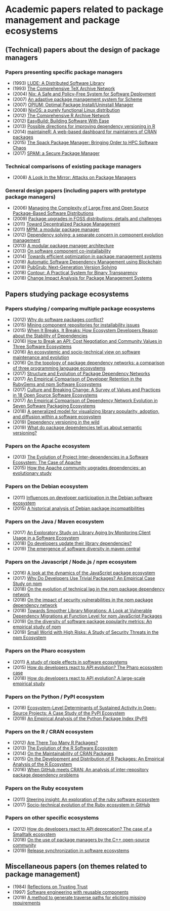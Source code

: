 # Academic papers related to package management and package ecosystems #

## (Technical) papers about the design of package managers ##

### Papers presenting specific package managers ###

- (1993) [LUDE: A Distributed Software Library](https://www.usenix.org/publications/library/proceedings/lisa93/full_papers/dagenais.pdf)
- (1993) [The Comprehensive TeX Archive Network](http://latex.tug.org/TUGboat/Articles/tb14-3/tb40green.pdf)
- (2004) [Nix: A Safe and Policy-Free System for Software Deployment](https://www.usenix.org/event/lisa04/tech/full_papers/dolstra/dolstra_html/)
- (2007) [An adaptive package management system for Scheme](https://www.researchgate.net/profile/Erick_Gallesio/publication/220828933_An_adaptive_package_management_system_for_scheme/links/5735ef8a08aea45ee83ca785/An-adaptive-package-management-system-for-scheme.pdf)
- (2007) [OPIUM: Optimal Package Install/Uninstall Manager](https://dl.acm.org/citation.cfm?id=1248851)
- (2008) [NixOS: a purely functional Linux distribution](https://dl.acm.org/citation.cfm?id=1411255 )
- (2012) [The Comprehensive R Archive Network](https://onlinelibrary.wiley.com/doi/abs/10.1002/wics.1212)
- (2012) [EasyBuild: Building Software With Ease](https://easybuilders.github.io/easybuild/files/easybuild-PyHPC-SC12_paper.pdf)
- (2013) [Possible directions for improving dependency versioning in R](https://arxiv.org/pdf/1303.2140)
- (2014) [maintaineR: A web-based dashboard for maintainers of CRAN packages](http://applications.umons.ac.be/docnum/c7b423fd-d183-486c-9cec-966066b9b364/B8E15673-E133-407E-9531-9162C7548408/icsme2014tool.pdf)
- (2015) [The Spack Package Manager: Bringing Order to HPC Software Chaos](https://tgamblin.github.io/pubs/spack-sc15.pdf)
- (2017) [SPAM: a Secure Package Manager](https://cseweb.ucsd.edu/~dstefan/pubs/brown:2017:spam.pdf)

### Technical comparisons of existing package managers ###

- (2008) [A Look In the Mirror: Attacks on Package Managers](https://www.researchgate.net/profile/John_Hartman4/publication/221609207_A_look_in_the_mirror_Attacks_on_package_managers/links/54d2dd3c0cf28e069726d357/A-look-in-the-mirror-Attacks-on-package-managers.pdf)

### General design papers (including papers with prototype package managers) ###

- (2006) [Managing the Complexity of Large Free and Open Source Package-Based Software Distributions](https://hal.archives-ouvertes.fr/docs/00/14/95/66/PDF/ase.pdf)
- (2009) [Package upgrades in FOSS distributions: details and challenges](https://arxiv.org/pdf/0902.1610)
- (2011) [Toward Decentralized Package Management](https://portail.telecom-bretagne.eu/publi/public/fic_download.jsp?id=5756)
- (2011) [MPM: a modular package manager](https://dl.acm.org/citation.cfm?id=2000255)
- (2012) [Dependency solving: a separate concern in component evolution management](http://www.academia.edu/download/37408176/jss2012-concern.pdf)
- (2013) [A modular package manager architecture](http://www.dicosmo.org/Articles/2013-AbateDiCosmoTreinenZacchiroli-Ist.pdf)
- (2013) [On software component co-installability](http://www.academia.edu/download/30721324/coinst.pdf)
- (2014) [Towards efficient optimization in package management systems](https://www.researchgate.net/profile/Alexey_Ignatiev/publication/266656319_Towards_efficient_optimization_in_package_management_systems/links/54f09d510cf2b36214aaaf95/Towards-efficient-optimization-in-package-management-systems.pdf)
- (2018) [Automatic Software Dependency Management using Blockchain](http://trap.ncirl.ie/3300/1/gavindmello.pdf)
- (2018) [PubGrub: Next-Generation Version Solving](https://medium.com/@nex3/pubgrub-2fb6470504f)
- (2018) [Contour: A Practical System for Binary Transparency](https://smeiklej.com/files/cbt18.pdf)
- (2018) [Change Impact Analysis for Package Management Systems](http://scholar.googleusercontent.com/scholar?q=cache:wkaxNB-C7TQJ:scholar.google.com/)

## Papers studying package ecosystems ##

### Papers studying / comparing multiple package ecosystems ###

- (2012) [Why do software packages conflict?](https://www.diva-portal.org/smash/get/diva2:1060438/FULLTEXT01.pdf)
- (2015) [Mining component repositories for installability issues](http://www.dicosmo.org/preprints/msr-2015-distcheck.pdf)
- (2015) [When It Breaks, It Breaks: How Ecosystem Developers Reason about the Stability of Dependencies](https://kilthub.cmu.edu/articles/When_it_breaks_it_breaks_How_ecosystem_developers_reason_about_the_stability_of_dependencies/6626540/files/12124118.pdf)
- (2016) [How to Break an API: Cost Negotiation and Community Values in Three Software Ecosystems](https://dl.acm.org/ft_gateway.cfm?ftid=1808540&id=2950325)
- (2016) [An ecosystemic and socio-technical view on software maintenance and evolution](http://applications.umons.ac.be/docnum/c7b423fd-d183-486c-9cec-966066b9b364/41FE614E-3D8D-423F-85FA-AEC822360C35/3806a001.pdf)
- (2016) [On the topology of package dependency networks: a comparison of three programming language ecosystems](https://dl.acm.org/citation.cfm?id=3003382)
- (2017) [Structure and Evolution of Package Dependency Networks](http://pure.tudelft.nl/ws/files/41902509/ecosystems_evolution.pdf)
- (2017) [An Empirical Comparison of Developer Retention in the RubyGems and npm Software Ecosystems](https://arxiv.org/pdf/1708.02618)
- (2017) [Culture and Breaking Change: A Survey of Values and Practices in 18 Open Source Software Ecosystems](https://figshare.com/articles/Culture_and_Breaking_Change_A_Survey_of_Values_and_Practices_in_18_Open_Source_Software_Ecosystems/5108716)
- (2017) [An Empirical Comparison of Dependency Network Evolution in Seven Software Packaging Ecosystems](https://arxiv.org/pdf/1710.04936)
- (2018) [A generalized model for visualizing library popularity, adoption, and diffusion within a software ecosystem ](http://library.naist.jp/dspace/bitstream/handle/10061/13128/04_RaulaSANER2018.pdf)
- (2019) [Dependency versioning in the wild](http://kblincoe.github.io/publications/2019_MSR_versioning.pdf)
- (2019) [What do package dependencies tell us about semantic versioning?](https://ieeexplore.ieee.org/abstract/document/8721084)

### Papers on the Apache ecosystem ###

- (2013) [The Evolution of Project Inter-dependencies in a Software Ecosystem: The Case of Apache](https://dl.acm.org/citation.cfm?id=2550583 )
- (2015) [How the Apache community upgrades dependencies: an evolutionary study](https://dl.acm.org/citation.cfm?id=2821962)

### Papers on the Debian ecosystem ###

- (2011) [Influences on developer participation in the Debian software ecosystem](https://pdfs.semanticscholar.org/e494/e1144fa2b416a0b84c67685ec598a192f969.pdf#page=131)
- (2015) [A historical analysis of Debian package incompatibilities](https://dl.acm.org/citation.cfm?id=2820545)

### Papers on the Java / Maven ecosystem ###

- (2017) [An Exploratory Study on Library Aging by Monitoring Client Usage in a Software Ecosystem](http://ouniali.github.io/papers/SANER2017-LibraryAging.pdf)
- (2018) [Do developers update their library dependencies?](http://sel.ist.osaka-u.ac.jp/lab-db/betuzuri/archive/1082/1082_2.pdf)
- (2019) [The emergence of software diversity in maven central](https://arxiv.org/pdf/1903.05394)

### Papers on the Javascript / Node.js / npm ecosystem ###

- (2016) [A look at the dynamics of the JavaScript package ecosystem](https://dl.acm.org/citation.cfm?id=2901743)
- (2017) [Why Do Developers Use Trivial Packages? An Empirical Case Study on npm](https://www.researchgate.net/profile/Suhaib_Mujahid/publication/318868791_Why_do_developers_use_trivial_packages_an_empirical_case_study_on_npm/links/59c1295d0f7e9b21a826515b/Why-do-developers-use-trivial-packages-an-empirical-case-study-on-npm.pdf)
- (2018) [On the evolution of technical lag in the npm package dependency network](https://arxiv.org/pdf/1806.01545)
- (2018) [On the impact of security vulnerabilities in the npm package dependency network](https://dl.acm.org/ft_gateway.cfm?id=3196401&type=pdf)
- (2018) [Towards Smoother Library Migrations: A Look at Vulnerable Dependency Migrations at Function Level for npm JavaScript Packages](https://ieeexplore.ieee.org/abstract/document/8530065)
- (2019) [On the diversity of software package popularity metrics: An empirical study of npm](https://arxiv.org/pdf/1901.04217)
- (2019) [Small World with High Risks: A Study of Security Threats in the npm Ecosystem](https://arxiv.org/pdf/1902.09217)

### Papers on the Pharo ecosystem ###

- (2011) [A study of ripple effects in software ecosystems](http://users.dcc.uchile.cl/~rrobbes/p/ICSE2011-ripples.pdf)
- (2015) [How do developers react to API evolution? The Pharo ecosystem case](https://hal.inria.fr/hal-01185736/document)
- (2018) [How do developers react to API evolution? A large-scale empirical study](https://bia.unibz.it/bitstream/handle/10863/5078/manuscript_HowdodevelopersreacttoAPIevolution.pdf?sequence=2&isAllowed=y)

### Papers on the Python / PyPI ecosystem ###

- (2018) [Ecosystem-Level Determinants of Sustained Activity in Open-Source Projects: A Case Study of the PyPI Ecosystem](https://cmustrudel.github.io/papers/fse18sustainability.pdf)
- (2019) [An Empirical Analysis of the Python Package Index (PyPI)](https://arxiv.org/pdf/1907.11073)

### Papers on the R / CRAN ecosystem ###

- (2012) [Are There Too Many R Packages?](http://www.ajs.or.at/index.php/ajs/article/view/vol41%2C%20no1%20-%205/128)
- (2013) [The Evolution of the R Software Ecosystem](https://www.researchgate.net/profile/Ahmed_E_Hassan/publication/261355761_The_Evolution_of_the_R_Software_Ecosystem/links/578fdacb08ae64311c0c78fd/The-Evolution-of-the-R-Software-Ecosystem.pdf)
- (2014) [On the Maintainability of CRAN Packages](https://www.researchgate.net/profile/Tom_Mens/publication/271482576_On_the_maintainability_of_CRAN_packages/links/54ef23540cf25238f93bc625.pdf)
- (2015) [On the Development and Distribution of R Packages: An Empirical Analysis of the R Ecosystem](https://dl.acm.org/citation.cfm?id=2797476)
- (2016) [When GitHub meets CRAN: An analysis of inter-repository package dependency problems](https://ieeexplore.ieee.org/abstract/document/7476669)

### Papers on the Ruby ecosystem ###

- (2011) [Steering insight: An exploration of the ruby software ecosystem](https://pdfs.semanticscholar.org/069f/42f620c5434d4640688a364b8c8634ca90ed.pdf)
- (2017) [Socio-technical evolution of the Ruby ecosystem in GitHub](http://applications.umons.ac.be/docnum/c7b423fd-d183-486c-9cec-966066b9b364/E2F94BDD-82F8-40A3-8A91-B6A1BC4DC206/SANER2017-ConstantinouMens-RubyGithub.pdf)

### Papers on other specific ecosystems ###

- (2012) [How do developers react to API deprecation? The case of a Smalltalk ecosystem](http://users.dcc.uchile.cl/~rrobbes/p/FSE2012-deprecation.pdf)
- (2018) [On the use of package managers by the C++ open-source community](https://www.cin.ufpe.br/~jhcp/publica/sac2018cpp-pre.pdf)
- (2019) [Release synchronization in software ecosystems](https://dl.acm.org/citation.cfm?id=3339726)

## Miscellaneous papers (on themes related to package management) ##

- (1984) [Reflections on Trusting Trust](https://www.archive.ece.cmu.edu/~ganger/712.fall02/papers/p761-thompson.pdf)
- (1997) [Software engineering with reusable components](https://s3.amazonaws.com/academia.edu.documents/7109703/10.1.1.94.1888.pdf?response-content-disposition=inline%3B%20filename%3DSoftware_engineering_with_reusable_compo.pdf&X-Amz-Algorithm=AWS4-HMAC-SHA256&X-Amz-Credential=AKIAIWOWYYGZ2Y53UL3A%2F20190828%2Fus-east-1%2Fs3%2Faws4_request&X-Amz-Date=20190828T175250Z&X-Amz-Expires=3600&X-Amz-SignedHeaders=host&X-Amz-Signature=d3a156e4daf5975a60670e3bfec739a8c5c03531d820d5989faa6d2b0415b4df)
- (2019) [A method to generate traverse paths for eliciting missing requirements](https://dl.acm.org/citation.cfm?id=3290697)
